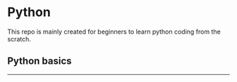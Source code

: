 # Python
This repo is mainly created for beginners to learn python coding from the scratch.


## Python basics
-------------------------------------------------
